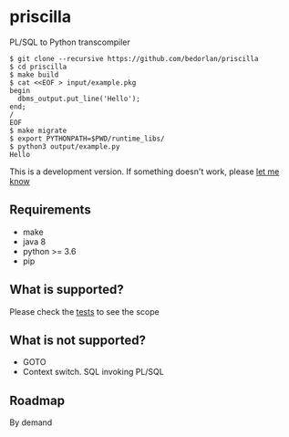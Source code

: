 # priscilla
PL/SQL to Python transcompiler

```
$ git clone --recursive https://github.com/bedorlan/priscilla
$ cd priscilla
$ make build
$ cat <<EOF > input/example.pkg
begin
  dbms_output.put_line('Hello');
end;
/
EOF
$ make migrate
$ export PYTHONPATH=$PWD/runtime_libs/
$ python3 output/example.py
Hello
```

This is a development version. If something doesn't work, please [let me know](https://github.com/bedorlan/priscilla/issues/new)

## Requirements
- make
- java 8
- python >= 3.6
- pip

## What is supported?
Please check the [tests](https://github.com/bedorlan/priscilla/tree/master/tests/pkgs) to see the scope

## What is not supported?
- GOTO
- Context switch. SQL invoking PL/SQL

## Roadmap
By demand